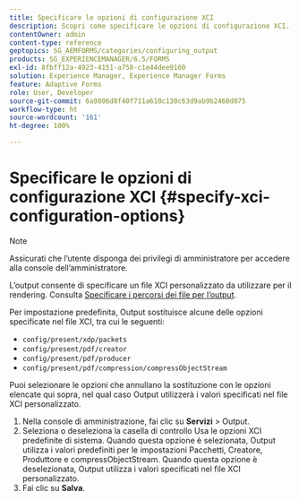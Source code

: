 ```yaml
---
title: Specificare le opzioni di configurazione XCI
description: Scopri come specificare le opzioni di configurazione XCI. Puoi specificare i valori di un file XCI personalizzato per il modulo adattivo, che verrà utilizzato per il rendering del modulo.
contentOwner: admin
content-type: reference
geptopics: SG_AEMFORMS/categories/configuring_output
products: SG_EXPERIENCEMANAGER/6.5/FORMS
exl-id: 8fbff12a-4923-4151-a758-c1e44dee9160
solution: Experience Manager, Experience Manager Forms
feature: Adaptive Forms
role: User, Developer
source-git-commit: 6a9806d8f40f711a610c130c63d9ab9b2460d075
workflow-type: ht
source-wordcount: '161'
ht-degree: 100%

---
```


# Specificare le opzioni di configurazione XCI {#specify-xci-configuration-options}

>[!NOTE]
> 
> Assicurati che l’utente disponga dei privilegi di amministratore per accedere alla console dell’amministratore.

L’output consente di specificare un file XCI personalizzato da utilizzare per il rendering. Consulta [Specificare i percorsi dei file per l’output](/help/forms/using/admin-help/specify-file-locations-output.md#specify-file-locations-for-output).

Per impostazione predefinita, Output sostituisce alcune delle opzioni specificate nel file XCI, tra cui le seguenti:

* `config/present/xdp/packets`
* `config/present/pdf/creator`
* `config/present/pdf/producer`
* `config/present/pdf/compression/compressObjectStream`

Puoi selezionare le opzioni che annullano la sostituzione con le opzioni elencate qui sopra, nel qual caso Output utilizzerà i valori specificati nel file XCI personalizzato.

1. Nella console di amministrazione, fai clic su **Servizi** > Output.
1. Seleziona o deseleziona la casella di controllo Usa le opzioni XCI predefinite di sistema. Quando questa opzione è selezionata, Output utilizza i valori predefiniti per le impostazioni Pacchetti, Creatore, Produttore e compressObjectStream. Quando questa opzione è deselezionata, Output utilizza i valori specificati nel file XCI personalizzato.
1. Fai clic su **Salva**.
